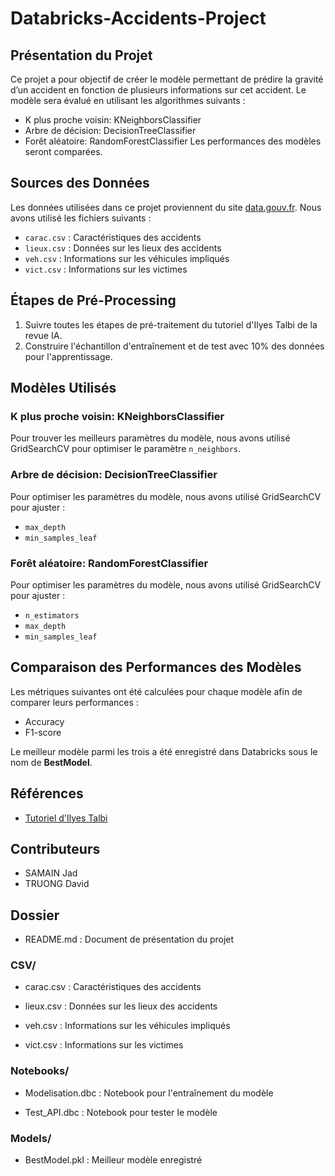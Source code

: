 # Databricks-Accidents-Project

## Présentation du Projet
Ce projet a pour objectif de créer le modèle permettant de prédire la gravité d’un accident en fonction de plusieurs informations sur cet accident. 
Le modèle sera évalué en utilisant les algorithmes suivants :
- K plus proche voisin: KNeighborsClassifier
- Arbre de décision: DecisionTreeClassifier
- Forêt aléatoire: RandomForestClassifier
Les performances des modèles seront comparées.

## Sources des Données
Les données utilisées dans ce projet proviennent du site [data.gouv.fr](https://www.data.gouv.fr). Nous avons utilisé les fichiers suivants :
- `carac.csv` : Caractéristiques des accidents
- `lieux.csv` : Données sur les lieux des accidents
- `veh.csv` : Informations sur les véhicules impliqués
- `vict.csv` : Informations sur les victimes

## Étapes de Pré-Processing
1. Suivre toutes les étapes de pré-traitement du tutoriel d'Ilyes Talbi de la revue IA.
2. Construire l'échantillon d'entraînement et de test avec 10% des données pour l'apprentissage.

## Modèles Utilisés
### K plus proche voisin: KNeighborsClassifier
Pour trouver les meilleurs paramètres du modèle, nous avons utilisé GridSearchCV pour optimiser le paramètre `n_neighbors`.

### Arbre de décision: DecisionTreeClassifier
Pour optimiser les paramètres du modèle, nous avons utilisé GridSearchCV pour ajuster :
- `max_depth`
- `min_samples_leaf`

### Forêt aléatoire: RandomForestClassifier
Pour optimiser les paramètres du modèle, nous avons utilisé GridSearchCV pour ajuster :
- `n_estimators`
- `max_depth`
- `min_samples_leaf`

## Comparaison des Performances des Modèles
Les métriques suivantes ont été calculées pour chaque modèle afin de comparer leurs performances :
- Accuracy
- F1-score

Le meilleur modèle parmi les trois a été enregistré dans Databricks sous le nom de **BestModel**.

## Références
- [Tutoriel d'Ilyes Talbi](https://github.com/ilyestalbi)

## Contributeurs
- SAMAIN Jad
- TRUONG David

## Dossier

- README.md : Document de présentation du projet

### CSV/

- carac.csv : Caractéristiques des accidents

- lieux.csv : Données sur les lieux des accidents

- veh.csv : Informations sur les véhicules impliqués

- vict.csv : Informations sur les victimes

### Notebooks/

- Modelisation.dbc : Notebook pour l'entraînement du modèle

- Test_API.dbc : Notebook pour tester le modèle

### Models/

- BestModel.pkl : Meilleur modèle enregistré


